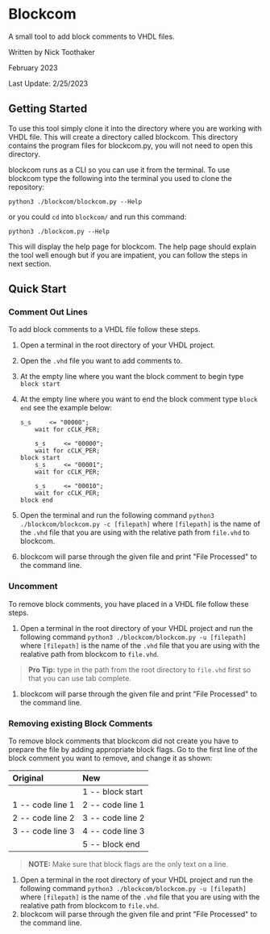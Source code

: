 # Blockcom

A small tool to add block comments to VHDL files.

Written by Nick Toothaker

February 2023

Last Update: 2/25/2023

## Getting Started

To use this tool simply clone it into the directory where you are working with VHDL file. This will create a directory called blockcom. This directory contains the program files for blockcom.py, you will not need to open this directory.

blockcom runs as a CLI so you can use it from the terminal. To use blockcom type the following into the terminal you used to clone the repository:

```python3 ./blockcom/blockcom.py --Help```

or you could `cd` into `blockcom/` and run this command:

```python3 ./blockcom.py --Help```

This will display the help page for blockcom. The help page should explain the tool well enough but if you are impatient, you can follow the steps in next section.

## Quick Start

### Comment Out Lines

To add block comments to a VHDL file follow these steps.

1. Open a terminal in the root directory of your VHDL project.
1. Open the `.vhd` file you want to add comments to.
1. At the empty line where you want the block comment to begin type `block start`
1. At the empty line where you want to end the block comment type `block end` see the example below:

    ``` 
    s_s     <= "00000";
        wait for cCLK_PER;
       
        s_s     <= "00000";
        wait for cCLK_PER;
    block start
        s_s     <= "00001";
        wait for cCLK_PER;
  
        s_s     <= "00010";
        wait for cCLK_PER;
    block end

1. Open the terminal and run the following command
`python3 ./blockcom/blockcom.py -c [filepath]`
where `[filepath]` is the name of the `.vhd` file that you are using with the relative path from `file.vhd` to blockcom.
1. blockcom will parse through the given file and print "File Processed" to the command line.

### Uncomment

To remove block comments, you have placed in a VHDL file follow these steps.

1. Open a terminal in the root directory of your VHDL project and run the following command
`python3 ./blockcom/blockcom.py -u [filepath]`
where `[filepath]` is the name of the `.vhd` file that you are using with the realative path from blockcom to `file.vhd`.

>**Pro Tip:** type in the path from the root directory to `file.vhd` first so that you can use tab complete.

1. blockcom will parse through the given file and print "File Processed" to the command line.

### Removing existing Block Comments

To remove block comments that blockcom did not create you have to prepare the file by adding appropriate block flags. Go to the first line of the block comment you want to remove, and change it as shown:

| Original | New |
| :--- | :--- |
|| 1 -- block start |
|1  -- code line 1 | 2 -- code line 1 |
|2  -- code line 2 | 3 -- code line 2 |
|3  -- code line 3  | 4 -- code line 3 |
|| 5 -- block end |

>**NOTE:** Make sure that block flags are the only text on a line.

1. Open a terminal in the root directory of your VHDL project and run the following command
`python3 ./blockcom/blockcom.py -u [filepath]`
where `[filepath]` is the name of the `.vhd` file that you are using with the realative path from blockcom to `file.vhd`.
1. blockcom will parse through the given file and print "File Processed" to the command line.
